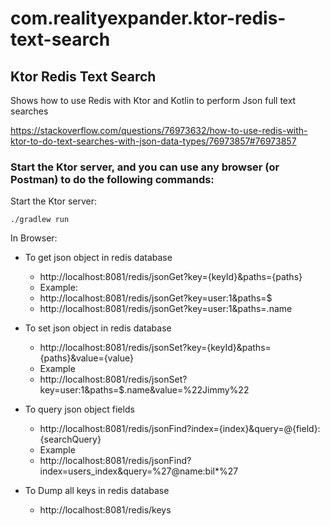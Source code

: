 # com.realityexpander.ktor-redis-text-search
## Ktor Redis Text Search

Shows how to use Redis with Ktor and Kotlin to perform Json full text searches

https://stackoverflow.com/questions/76973632/how-to-use-redis-with-ktor-to-do-text-searches-with-json-data-types/76973857#76973857


### Start the Ktor server, and you can use any browser (or Postman) to do the following commands:

Start the Ktor server:

`./gradlew run`

In Browser:

- To get json object in redis database
  - http://localhost:8081/redis/jsonGet?key={keyId}&paths={paths}
  - Example:
  - http://localhost:8081/redis/jsonGet?key=user:1&paths=$
  - http://localhost:8081/redis/jsonGet?key=user:1&paths=.name

- To set json object in redis database
  - http://localhost:8081/redis/jsonSet?key={keyId}&paths={paths}&value={value}
  - Example
  - http://localhost:8081/redis/jsonSet?key=user:1&paths=$.name&value=%22Jimmy%22

- To query json object fields
  - http://localhost:8081/redis/jsonFind?index={index}&query=@{field}:{searchQuery}
  - Example
  - http://localhost:8081/redis/jsonFind?index=users_index&query=%27@name:bil*%27

- To Dump all keys in redis database
  - http://localhost:8081/redis/keys


  